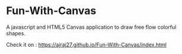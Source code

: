 # Fun-With-Canvas
A javascript and HTML5 Canvas application to draw free flow colorful shapes.

Check it on : https://ajraj27.github.io/Fun-With-Canvas/index.html
